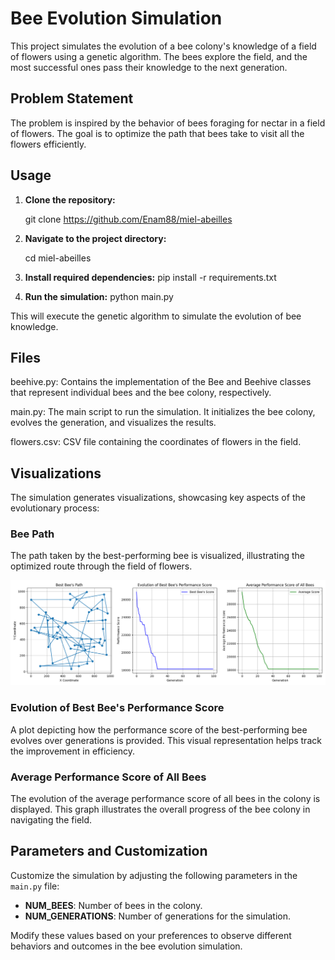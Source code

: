 # Bee Evolution Simulation

This project simulates the evolution of a bee colony's knowledge of a field of flowers using a genetic algorithm. The bees explore the field, and the most successful ones pass their knowledge to the next generation.

## Problem Statement

The problem is inspired by the behavior of bees foraging for nectar in a field of flowers. The goal is to optimize the path that bees take to visit all the flowers efficiently.

## Usage

1. **Clone the repository:**

   git clone https://github.com/Enam88/miel-abeilles

2. **Navigate to the project directory:**

   cd miel-abeilles

3. **Install required dependencies:**
    pip install -r requirements.txt

4. **Run the simulation:**
    python main.py

This will execute the genetic algorithm to simulate the evolution of bee knowledge.

## Files
beehive.py: Contains the implementation of the Bee and Beehive classes that represent individual bees and the bee colony, respectively.

main.py: The main script to run the simulation. It initializes the bee colony, evolves the generation, and visualizes the results.

flowers.csv: CSV file containing the coordinates of flowers in the field.

## Visualizations

The simulation generates visualizations, showcasing key aspects of the evolutionary process:

### Bee Path

The path taken by the best-performing bee is visualized, illustrating the optimized route through the field of flowers.

![Bee Path Visualization](bee_path_visualization.png)

### Evolution of Best Bee's Performance Score

A plot depicting how the performance score of the best-performing bee evolves over generations is provided. This visual representation helps track the improvement in efficiency.

### Average Performance Score of All Bees

The evolution of the average performance score of all bees in the colony is displayed. This graph illustrates the overall progress of the bee colony in navigating the field.



## Parameters and Customization

Customize the simulation by adjusting the following parameters in the `main.py` file:

- **NUM_BEES**: Number of bees in the colony.
- **NUM_GENERATIONS**: Number of generations for the simulation.

Modify these values based on your preferences to observe different behaviors and outcomes in the bee evolution simulation.



